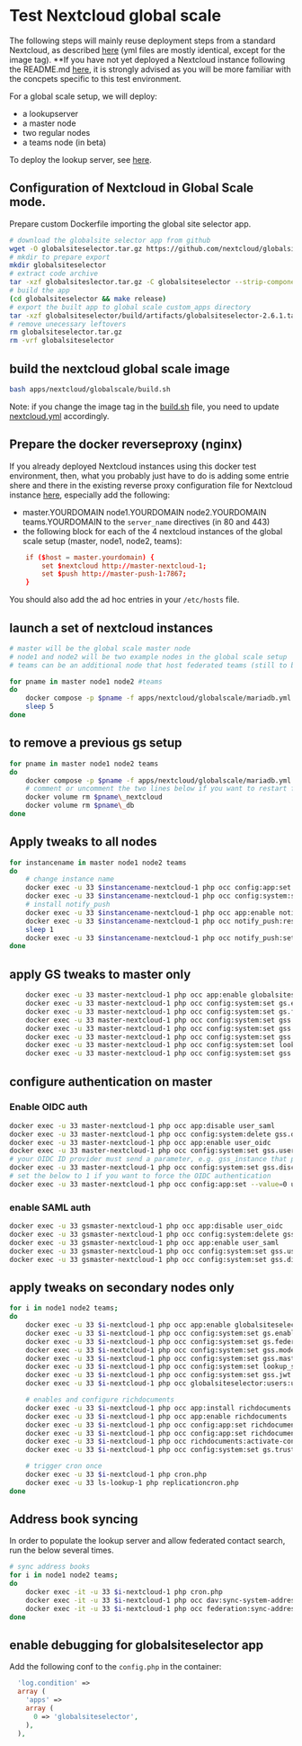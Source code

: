 # Test Nextcloud global scale

The following steps will mainly reuse deployment steps from a standard Nextcloud, as described [here](../standard/README.md) (yml files are mostly identical, except for the image tag). **If you have not yet deployed a Nextcloud instance following the README.md [here](../standard/README.md), it is strongly advised as you will be more familiar with the concpets specific to this test environment.

For a global scale setup, we will deploy:
- a lookupserver
- a master node
- two regular nodes
- a teams node (in beta)

To deploy the lookup server, see [here](../../lookupserver/README.md).

## Configuration of Nextcloud in Global Scale mode.

Prepare custom Dockerfile importing the global site selector app.
```sh
# download the globalsite selector app from github
wget -O globalsiteselector.tar.gz https://github.com/nextcloud/globalsiteselector/archive/refs/tags/v2.6.1.tar.gz
# mkdir to prepare export
mkdir globalsiteselector
# extract code archive
tar -xzf globalsiteslector.tar.gz -C globalsiteselector --strip-components=1
# build the app
(cd globalsiteselector && make release)
# export the built app to global scale custom_apps directory
tar -xzf globalsiteselector/build/artifacts/globalsiteselector-2.6.1.tar.gz -C apps/nextcloud/globalscale/custom_apps
# remove unecessary leftovers
rm globalsiteselector.tar.gz
rm -vrf globalsiteselector
```

## build the nextcloud global scale image
```sh
bash apps/nextcloud/globalscale/build.sh
```

Note: if you change the image tag in the [build.sh](./build.sh) file, you need to update [nextcloud.yml](nextcloud.yml) accordingly.

## Prepare the docker reverseproxy (nginx)

If you already deployed Nextcloud instances using this docker test environment, then, what you probably just have to do is adding some entrie shere and there in the existing reverse proxy configuration file for Nextcloud instance [here](../../reverseproxy/conf/nextcloud.conf), especially add the following:
- master.YOURDOMAIN node1.YOURDOMAIN node2.YOURDOMAIN teams.YOURDOMAIN to the `server_name` directives (in 80 and 443)
- the following block for each of the 4 nextcloud instances of the global scale setup (master, node1, node2, teams):

```conf
    if ($host = master.yourdomain) {
        set $nextcloud http://master-nextcloud-1;
        set $push http://master-push-1:7867;
    }
```

You should also add the ad hoc entries in your `/etc/hosts` file.

## launch a set of nextcloud instances

```sh
# master will be the global scale master node
# node1 and node2 will be two example nodes in the global scale setup
# teams can be an additional node that host federated teams (still to be documented)

for pname in master node1 node2 #teams
do
    docker compose -p $pname -f apps/nextcloud/globalscale/mariadb.yml -f apps/nextcloud/globalscale/nextcloud.yml -f apps/nextcloud/globalscale/redis.yml up -d
    sleep 5
done
```

## to remove a previous gs setup

```sh
for pname in master node1 node2 teams
do
    docker compose -p $pname -f apps/nextcloud/globalscale/mariadb.yml -f apps/nextcloud/globalscale/nextcloud.yml -f apps/nextcloud/globalscale/redis.yml down
    # comment or uncomment the two lines below if you want to restart from scratch the setup and remove the volumes
    docker volume rm $pname\_nextcloud
    docker volume rm $pname\_db
done
```

## Apply tweaks to all nodes
```sh
for instancename in master node1 node2 teams
do
    # change instance name
    docker exec -u 33 $instancename-nextcloud-1 php occ config:app:set theming name --value="$instancename"
    docker exec -u 33 $instancename-nextcloud-1 php occ config:system:set overwrite.cli.url --value="https://$instancename.local.mlh.ovh"
    # install notify_push
    docker exec -u 33 $instancename-nextcloud-1 php occ app:enable notify_push
    docker exec -u 33 $instancename-nextcloud-1 php occ notify_push:reset
    sleep 1
    docker exec -u 33 $instancename-nextcloud-1 php occ notify_push:setup https://$instancename.local.mlh.ovh/push
done
```

## apply GS tweaks to master only

```sh
    docker exec -u 33 master-nextcloud-1 php occ app:enable globalsiteselector
    docker exec -u 33 master-nextcloud-1 php occ config:system:set gs.enabled --value="true"
    docker exec -u 33 master-nextcloud-1 php occ config:system:set gs.federation --value="global"
    docker exec -u 33 master-nextcloud-1 php occ config:system:set gss.mode --value="master"
    docker exec -u 33 master-nextcloud-1 php occ config:system:set gss.master.admin 0 --value="admin"
    docker exec -u 33 master-nextcloud-1 php occ config:system:set gss.master.csp-allow 0 --value="*.local.mlh.ovh"
    docker exec -u 33 master-nextcloud-1 php occ config:system:set lookup_server --value="https://lookup.local.mlh.ovh"
    docker exec -u 33 master-nextcloud-1 php occ config:system:set gss.jwt.key --value="lookup"
```

## configure authentication on master
### Enable OIDC auth

```sh
docker exec -u 33 master-nextcloud-1 php occ app:disable user_saml
docker exec -u 33 master-nextcloud-1 php occ config:system:delete gss.discovery.saml.slave.mapping
docker exec -u 33 master-nextcloud-1 php occ app:enable user_oidc
docker exec -u 33 master-nextcloud-1 php occ config:system:set gss.user.discovery.module --value="\OCA\GlobalSiteSelector\UserDiscoveryModules\UserDiscoveryOIDC"
# your OIDC ID provider must send a parameter, e.g. gss_instance that provides the exact gs node url of a user
docker exec -u 33 master-nextcloud-1 php occ config:system:set gss.discovery.oidc.slave.mapping --value="gss_instance"
# set the below to 1 if you want to force the OIDC authentication
docker exec -u 33 master-nextcloud-1 php occ config:app:set --value=0 user_oidc allow_multiple_user_backends
```

### enable SAML auth
```sh
docker exec -u 33 gsmaster-nextcloud-1 php occ app:disable user_oidc
docker exec -u 33 gsmaster-nextcloud-1 php occ config:system:delete gss.discovery.oidc.slave.mapping
docker exec -u 33 gsmaster-nextcloud-1 php occ app:enable user_saml
docker exec -u 33 gsmaster-nextcloud-1 php occ config:system:set gss.user.discovery.module --value="\OCA\GlobalSiteSelector\UserDiscoveryModules\UserDiscoverySAML"
docker exec -u 33 gsmaster-nextcloud-1 php occ config:system:set gss.discovery.saml.slave.mapping --value="gss_instance"
```

## apply tweaks on secondary nodes only
```sh
for i in node1 node2 teams;
do
    docker exec -u 33 $i-nextcloud-1 php occ app:enable globalsiteselector
    docker exec -u 33 $i-nextcloud-1 php occ config:system:set gs.enabled --value="true"
    docker exec -u 33 $i-nextcloud-1 php occ config:system:set gs.federation --value="global"
    docker exec -u 33 $i-nextcloud-1 php occ config:system:set gss.mode --value="slave"
    docker exec -u 33 $i-nextcloud-1 php occ config:system:set gss.master.url --value="https://master.local.mlh.ovh"
    docker exec -u 33 $i-nextcloud-1 php occ config:system:set lookup_server --value="https://lookup.local.mlh.ovh"
    docker exec -u 33 $i-nextcloud-1 php occ config:system:set gss.jwt.key --value="lookup"
    docker exec -u 33 $i-nextcloud-1 php occ globalsiteselector:users:update

    # enables and configure richdocuments
    docker exec -u 33 $i-nextcloud-1 php occ app:install richdocuments --force
    docker exec -u 33 $i-nextcloud-1 php occ app:enable richdocuments
    docker exec -u 33 $i-nextcloud-1 php occ config:app:set richdocuments wopi_url --value='https://office.local.mlh.ovh'
    docker exec -u 33 $i-nextcloud-1 php occ config:app:set richdocuments federation_use_trusted_domains --value="yes"
    docker exec -u 33 $i-nextcloud-1 php occ richdocuments:activate-config
    docker exec -u 33 $i-nextcloud-1 php occ config:system:set gs.trustedHosts 0 --value="*.local.mlh.ovh"

    # trigger cron once
    docker exec -u 33 $i-nextcloud-1 php cron.php
    docker exec -u 33 ls-lookup-1 php replicationcron.php
done
```

## Address book syncing
In order to populate the lookup server and allow federated contact search, run the below several times.
```sh
# sync address books
for i in node1 node2 teams;
do
    docker exec -it -u 33 $i-nextcloud-1 php cron.php
    docker exec -it -u 33 $i-nextcloud-1 php occ dav:sync-system-addressbook
    docker exec -it -u 33 $i-nextcloud-1 php occ federation:sync-addressbooks
done
```

## enable debugging for globalsiteselector app

Add the following conf to the `config.php` in the container:

```php
  'log.condition' =>
  array (
    'apps' =>
    array (
      0 => 'globalsiteselector',
    ),
  ),
```
